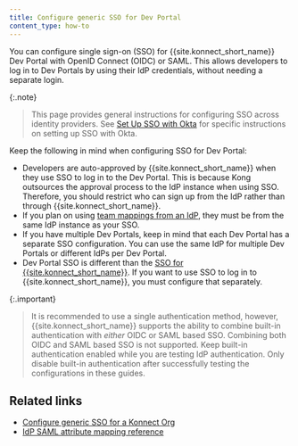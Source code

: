 ```yaml
---
title: Configure generic SSO for Dev Portal
content_type: how-to
---
```


You can configure single sign-on (SSO) for {{site.konnect_short_name}} Dev Portal with OpenID Connect (OIDC) or SAML.
This allows developers to log in to Dev Portals by using their IdP credentials, without needing a separate login. 

{:.note}
> This page provides general instructions for configuring SSO across identity providers. 
See [Set Up SSO with Okta](/dev-portal/access-and-approval/sso/) for specific instructions on setting up SSO with Okta.

Keep the following in mind when configuring SSO for Dev Portal:

* Developers are auto-approved by {{site.konnect_short_name}} when they use SSO to log in to the Dev Portal. 
  This is because Kong outsources the approval process to the IdP instance when using SSO. Therefore, you should restrict 
  who can sign up from the IdP rather than through {{site.konnect_short_name}}.
* If you plan on using [team mappings from an IdP](/dev-portal/access-and-approval/add-teams), 
  they must be from the same IdP instance as your SSO.
* If you have multiple Dev Portals, keep in mind that each Dev Portal has a separate SSO configuration. 
  You can use the same IdP for multiple Dev Portals or different IdPs per Dev Portal.
* Dev Portal SSO is different than the [SSO for {{site.konnect_short_name}}](/konnect/org-management/oidc-idp).
  If you want to use SSO to log in to {{site.konnect_short_name}}, you must configure that separately. 

{:.important}
> It is recommended to use a single authentication method, however, {{site.konnect_short_name}} supports the ability to 
combine built-in authentication with _either_ OIDC or SAML based SSO. Combining both OIDC and SAML based SSO is not supported.
Keep built-in authentication enabled while you are testing IdP authentication. Only disable built-in authentication after 
successfully testing the configurations in these guides.

<!-- TODO fix include
 include_cached /md/konnect/generic-sso.md desc='Dev Portal' %}
 -->

## Related links

* [Configure generic SSO for a Konnect Org](/konnect/org-management/sso/)
* [IdP SAML attribute mapping reference](/konnect/reference/saml-idp-mappings/)
